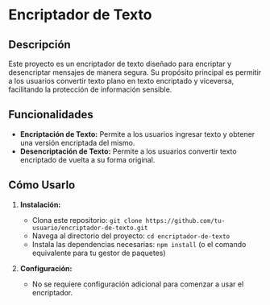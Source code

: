 # Encriptador de Texto

## Descripción
Este proyecto es un encriptador de texto diseñado para encriptar y desencriptar mensajes de manera segura. Su propósito principal es permitir a los usuarios convertir texto plano en texto encriptado y viceversa, facilitando la protección de información sensible.

## Funcionalidades
- **Encriptación de Texto:** Permite a los usuarios ingresar texto y obtener una versión encriptada del mismo.
- **Desencriptación de Texto:** Permite a los usuarios convertir texto encriptado de vuelta a su forma original.

## Cómo Usarlo

1. **Instalación:**
   - Clona este repositorio: `git clone https://github.com/tu-usuario/encriptador-de-texto.git`
   - Navega al directorio del proyecto: `cd encriptador-de-texto`
   - Instala las dependencias necesarias: `npm install` (o el comando equivalente para tu gestor de paquetes)

2. **Configuración:**
   - No se requiere configuración adicional para comenzar a usar el encriptador.
